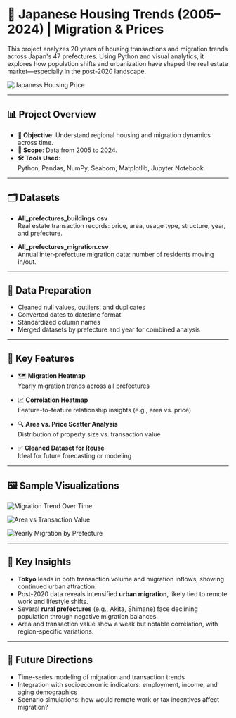 # 🏡 Japanese Housing Trends (2005–2024) | Migration & Prices

This project analyzes 20 years of housing transactions and migration trends across Japan's 47 prefectures. Using Python and visual analytics, it explores how population shifts and urbanization have shaped the real estate market—especially in the post-2020 landscape.

![Japaness Housing Price ](https://github.com/user-attachments/assets/4ac59ab3-adc5-4c18-9fb0-76f0f665f1a2)

---

## 📊 Project Overview

- **🎯 Objective**: Understand regional housing and migration dynamics across time.
- **📅 Scope**: Data from 2005 to 2024.
- **🛠️ Tools Used**:  
  Python, Pandas, NumPy, Seaborn, Matplotlib, Jupyter Notebook

---

## 🗂️ Datasets

- **All_prefectures_buildings.csv**  
  Real estate transaction records: price, area, usage type, structure, year, and prefecture.

- **All_prefectures_migration.csv**  
  Annual inter-prefecture migration data: number of residents moving in/out.

---

## 🧹 Data Preparation

- Cleaned null values, outliers, and duplicates
- Converted dates to datetime format
- Standardized column names
- Merged datasets by prefecture and year for combined analysis

---

## 📌 Key Features

- 🗺️ **Migration Heatmap**  
  Yearly migration trends across all prefectures

- 📈 **Correlation Heatmap**  
  Feature-to-feature relationship insights (e.g., area vs. price)

- 🔍 **Area vs. Price Scatter Analysis**  
  Distribution of property size vs. transaction value

- ✅ **Cleaned Dataset for Reuse**  
  Ideal for future forecasting or modeling

---

## 🖼️ Sample Visualizations

![Migration Trend Over Time ](https://github.com/user-attachments/assets/c90643bb-12fe-41f3-b457-7b18e29ed562)

![Area vs  Transaction Value](https://github.com/user-attachments/assets/3bd12fe5-95f6-4115-8c0f-68a134d02e81)

![Yearly Migration by Prefecture](https://github.com/user-attachments/assets/7b570ca5-0048-46c8-8c92-5cda3ae5e89f)

---

## 🧠 Key Insights

- **Tokyo** leads in both transaction volume and migration inflows, showing continued urban attraction.
- Post-2020 data reveals intensified **urban migration**, likely tied to remote work and lifestyle shifts.
- Several **rural prefectures** (e.g., Akita, Shimane) face declining population through negative migration balances.
- Area and transaction value show a weak but notable correlation, with region-specific variations.

---

## 🔮 Future Directions

- Time-series modeling of migration and transaction trends
- Integration with socioeconomic indicators: employment, income, and aging demographics
- Scenario simulations: how would remote work or tax incentives affect migration?



